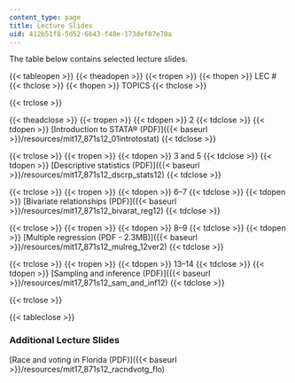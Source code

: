 ```yaml
---
content_type: page
title: Lecture Slides
uid: 412b51f8-5d52-6b43-f48e-173def87e70a
---
```


The table below contains selected lecture slides.

{{< tableopen >}}
{{< theadopen >}}
{{< tropen >}}
{{< thopen >}}
LEC #
{{< thclose >}}
{{< thopen >}}
TOPICS
{{< thclose >}}

{{< trclose >}}

{{< theadclose >}}
{{< tropen >}}
{{< tdopen >}}
2
{{< tdclose >}}
{{< tdopen >}}
[Introduction to STATA® (PDF)]({{< baseurl >}}/resources/mit17_871s12_01introtostat)
{{< tdclose >}}

{{< trclose >}}
{{< tropen >}}
{{< tdopen >}}
3 and 5
{{< tdclose >}}
{{< tdopen >}}
[Descriptive statistics (PDF)]({{< baseurl >}}/resources/mit17_871s12_dscrp_stats12)
{{< tdclose >}}

{{< trclose >}}
{{< tropen >}}
{{< tdopen >}}
6–7
{{< tdclose >}}
{{< tdopen >}}
[Bivariate relationships (PDF)]({{< baseurl >}}/resources/mit17_871s12_bivarat_reg12)
{{< tdclose >}}

{{< trclose >}}
{{< tropen >}}
{{< tdopen >}}
8–9
{{< tdclose >}}
{{< tdopen >}}
[Multiple regression (PDF - 2.3MB)]({{< baseurl >}}/resources/mit17_871s12_mulreg_12ver2)
{{< tdclose >}}

{{< trclose >}}
{{< tropen >}}
{{< tdopen >}}
13–14
{{< tdclose >}}
{{< tdopen >}}
[Sampling and inference (PDF)]({{< baseurl >}}/resources/mit17_871s12_sam_and_inf12)
{{< tdclose >}}

{{< trclose >}}

{{< tableclose >}}

### Additional Lecture Slides

[Race and voting in Florida (PDF)]({{< baseurl >}}/resources/mit17_871s12_racndvotg_flo)
